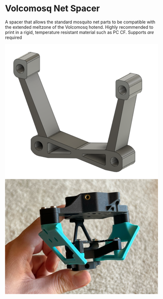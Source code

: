 # Volcomosq Net Spacer

A spacer that allows the standard mosquito net parts to be compatible with the extended meltzone of the Volcomosq hotend.
Highly recommended to print in a rigid, temperature resistant material such as PC CF. Supports *are* required

![image1](./Images/Image1.png)
![image2](./Images/image2.jpeg)
